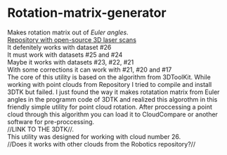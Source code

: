 # Rotation-matrix-generator
Makes rotation matrix out of *Euler angles*.  
[Repository with open-source 3D laser scans](http://kos.informatik.uni-osnabrueck.de/3Dscans/)  
It defenitely works with dataset #26  
It must work with datasets #25 and #24   
Maybe it works with datasets #23, #22, #21  
With some corrections it can work with #21, #20 and #17  
The core of this utility is based on the algorithm from 3DToolKit. While working with point clouds from Repository I tried to compile and install 3DTK but failed. I just found the way it makes rotatation matrix from Euler angles in the programm code of 3DTK and realized this algorothm in this friendly simple utility for point cloud rotation. After proccessing a point cloud through this algorithm you can load it to CloudCompare or another software for pre-proccessing.  
//LINK TO THE 3DTK//.   
This utility was designed for working with cloud number 26.  
//Does it works with other clouds from the Robotics repository?//  
